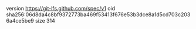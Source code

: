 version https://git-lfs.github.com/spec/v1
oid sha256:06d8da4c8bf9372773ba469f53413f676e53b3dce8a1d5cd703c2036a4ce5be9
size 314
